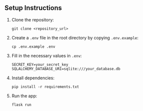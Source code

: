 ## Setup Instructions

1. Clone the repository:
   ```
   git clone <repository_url>
   ```
2. Create a `.env` file in the root directory by copying `.env.example`:
   ```
   cp .env.example .env
   ```
3. Fill in the necessary values in `.env`:
   ```
   SECRET_KEY=your_secret_key
   SQLALCHEMY_DATABASE_URI=sqlite:///your_database.db
   ```
4. Install dependencies:
   ```
   pip install -r requirements.txt
   ```
5. Run the app:
    ```
    flask run
    ```
